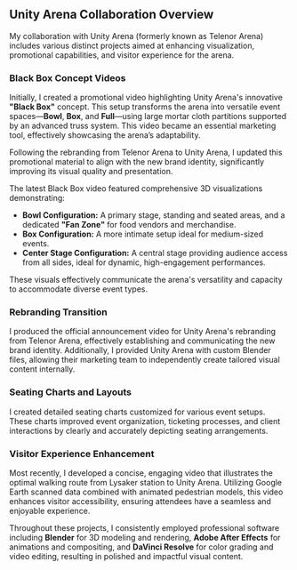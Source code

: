## Unity Arena Collaboration Overview

My collaboration with Unity Arena (formerly known as Telenor Arena) includes various distinct projects aimed at enhancing visualization, promotional capabilities, and visitor experience for the arena.

### Black Box Concept Videos
Initially, I created a promotional video highlighting Unity Arena's innovative **"Black Box"** concept. This setup transforms the arena into versatile event spaces—**Bowl**, **Box**, and **Full**—using large mortar cloth partitions supported by an advanced truss system. This video became an essential marketing tool, effectively showcasing the arena’s adaptability.

Following the rebranding from Telenor Arena to Unity Arena, I updated this promotional material to align with the new brand identity, significantly improving its visual quality and presentation.

The latest Black Box video featured comprehensive 3D visualizations demonstrating:

- **Bowl Configuration:** A primary stage, standing and seated areas, and a dedicated **"Fan Zone"** for food vendors and merchandise.
- **Box Configuration:** A more intimate setup ideal for medium-sized events.
- **Center Stage Configuration:** A central stage providing audience access from all sides, ideal for dynamic, high-engagement performances.

These visuals effectively communicate the arena's versatility and capacity to accommodate diverse event types.

### Rebranding Transition
I produced the official announcement video for Unity Arena's rebranding from Telenor Arena, effectively establishing and communicating the new brand identity. Additionally, I provided Unity Arena with custom Blender files, allowing their marketing team to independently create tailored visual content internally.

### Seating Charts and Layouts
I created detailed seating charts customized for various event setups. These charts improved event organization, ticketing processes, and client interactions by clearly and accurately depicting seating arrangements.

### Visitor Experience Enhancement
Most recently, I developed a concise, engaging video that illustrates the optimal walking route from Lysaker station to Unity Arena. Utilizing Google Earth scanned data combined with animated pedestrian models, this video enhances visitor accessibility, ensuring attendees have a seamless and enjoyable experience.

Throughout these projects, I consistently employed professional software including **Blender** for 3D modeling and rendering, **Adobe After Effects** for animations and compositing, and **DaVinci Resolve** for color grading and video editing, resulting in polished and impactful visual content.